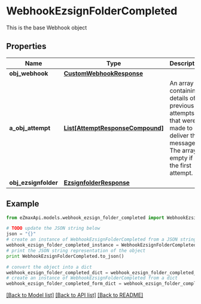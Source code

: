 # WebhookEzsignFolderCompleted

This is the base Webhook object

## Properties

Name | Type | Description | Notes
------------ | ------------- | ------------- | -------------
**obj_webhook** | [**CustomWebhookResponse**](CustomWebhookResponse.md) |  | 
**a_obj_attempt** | [**List[AttemptResponseCompound]**](AttemptResponseCompound.md) | An array containing details of previous attempts that were made to deliver the message. The array is empty if it&#39;s the first attempt. | 
**obj_ezsignfolder** | [**EzsignfolderResponse**](EzsignfolderResponse.md) |  | 

## Example

```python
from eZmaxApi.models.webhook_ezsign_folder_completed import WebhookEzsignFolderCompleted

# TODO update the JSON string below
json = "{}"
# create an instance of WebhookEzsignFolderCompleted from a JSON string
webhook_ezsign_folder_completed_instance = WebhookEzsignFolderCompleted.from_json(json)
# print the JSON string representation of the object
print WebhookEzsignFolderCompleted.to_json()

# convert the object into a dict
webhook_ezsign_folder_completed_dict = webhook_ezsign_folder_completed_instance.to_dict()
# create an instance of WebhookEzsignFolderCompleted from a dict
webhook_ezsign_folder_completed_form_dict = webhook_ezsign_folder_completed.from_dict(webhook_ezsign_folder_completed_dict)
```
[[Back to Model list]](../README.md#documentation-for-models) [[Back to API list]](../README.md#documentation-for-api-endpoints) [[Back to README]](../README.md)


